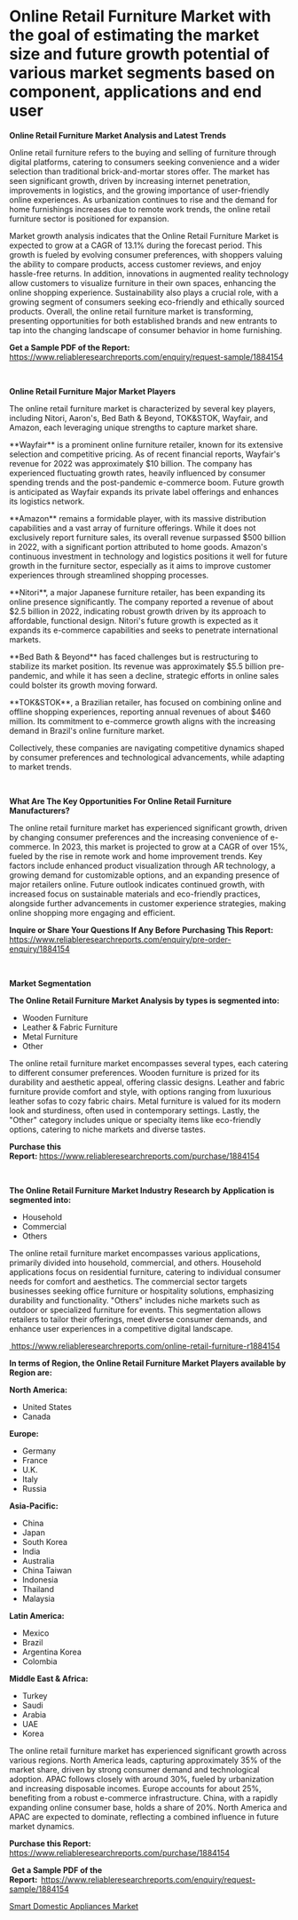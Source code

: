 <p><h1>Online Retail Furniture Market with the goal of estimating the market size and future growth potential of various market segments based on component, applications and end user</h1></p><p><strong>Online Retail Furniture Market Analysis and Latest Trends</strong></p>
<p><p>Online retail furniture refers to the buying and selling of furniture through digital platforms, catering to consumers seeking convenience and a wider selection than traditional brick-and-mortar stores offer. The market has seen significant growth, driven by increasing internet penetration, improvements in logistics, and the growing importance of user-friendly online experiences. As urbanization continues to rise and the demand for home furnishings increases due to remote work trends, the online retail furniture sector is positioned for expansion.</p><p>Market growth analysis indicates that the Online Retail Furniture Market is expected to grow at a CAGR of 13.1% during the forecast period. This growth is fueled by evolving consumer preferences, with shoppers valuing the ability to compare products, access customer reviews, and enjoy hassle-free returns. In addition, innovations in augmented reality technology allow customers to visualize furniture in their own spaces, enhancing the online shopping experience. Sustainability also plays a crucial role, with a growing segment of consumers seeking eco-friendly and ethically sourced products. Overall, the online retail furniture market is transforming, presenting opportunities for both established brands and new entrants to tap into the changing landscape of consumer behavior in home furnishing.</p></p>
<p><strong>Get a Sample PDF of the Report:&nbsp;</strong> <a href="https://www.reliableresearchreports.com/enquiry/request-sample/1884154?utm_campaign=2230&utm_medium=2&utm_source=Github&utm_content=ia&utm_term=05042025&utm_id=online-retail-furniture">https://www.reliableresearchreports.com/enquiry/request-sample/1884154</a></p>
<p>&nbsp;</p>
<p><strong>Online Retail Furniture Major Market Players</strong></p>
<p><p>The online retail furniture market is characterized by several key players, including Nitori, Aaron's, Bed Bath & Beyond, TOK&STOK, Wayfair, and Amazon, each leveraging unique strengths to capture market share.</p><p>**Wayfair** is a prominent online furniture retailer, known for its extensive selection and competitive pricing. As of recent financial reports, Wayfair's revenue for 2022 was approximately $10 billion. The company has experienced fluctuating growth rates, heavily influenced by consumer spending trends and the post-pandemic e-commerce boom. Future growth is anticipated as Wayfair expands its private label offerings and enhances its logistics network.</p><p>**Amazon** remains a formidable player, with its massive distribution capabilities and a vast array of furniture offerings. While it does not exclusively report furniture sales, its overall revenue surpassed $500 billion in 2022, with a significant portion attributed to home goods. Amazon's continuous investment in technology and logistics positions it well for future growth in the furniture sector, especially as it aims to improve customer experiences through streamlined shopping processes.</p><p>**Nitori**, a major Japanese furniture retailer, has been expanding its online presence significantly. The company reported a revenue of about $2.5 billion in 2022, indicating robust growth driven by its approach to affordable, functional design. Nitori's future growth is expected as it expands its e-commerce capabilities and seeks to penetrate international markets.</p><p>**Bed Bath & Beyond** has faced challenges but is restructuring to stabilize its market position. Its revenue was approximately $5.5 billion pre-pandemic, and while it has seen a decline, strategic efforts in online sales could bolster its growth moving forward.</p><p>**TOK&STOK**, a Brazilian retailer, has focused on combining online and offline shopping experiences, reporting annual revenues of about $460 million. Its commitment to e-commerce growth aligns with the increasing demand in Brazil's online furniture market. </p><p>Collectively, these companies are navigating competitive dynamics shaped by consumer preferences and technological advancements, while adapting to market trends.</p></p>
<p>&nbsp;</p>
<p><strong>What Are The Key Opportunities For Online Retail Furniture Manufacturers?</strong></p>
<p><p>The online retail furniture market has experienced significant growth, driven by changing consumer preferences and the increasing convenience of e-commerce. In 2023, this market is projected to grow at a CAGR of over 15%, fueled by the rise in remote work and home improvement trends. Key factors include enhanced product visualization through AR technology, a growing demand for customizable options, and an expanding presence of major retailers online. Future outlook indicates continued growth, with increased focus on sustainable materials and eco-friendly practices, alongside further advancements in customer experience strategies, making online shopping more engaging and efficient.</p></p>
<p><strong>Inquire or Share Your Questions If Any Before Purchasing This Report:</strong> <a href="https://www.reliableresearchreports.com/enquiry/pre-order-enquiry/1884154?utm_campaign=2230&utm_medium=2&utm_source=Github&utm_content=ia&utm_term=05042025&utm_id=online-retail-furniture">https://www.reliableresearchreports.com/enquiry/pre-order-enquiry/1884154</a></p>
<p>&nbsp;</p>
<p><strong>Market Segmentation</strong></p>
<p><strong>The Online Retail Furniture Market Analysis by types is segmented into:</strong></p>
<p><ul><li>Wooden Furniture</li><li>Leather & Fabric Furniture</li><li>Metal Furniture</li><li>Other</li></ul></p>
<p><p>The online retail furniture market encompasses several types, each catering to different consumer preferences. Wooden furniture is prized for its durability and aesthetic appeal, offering classic designs. Leather and fabric furniture provide comfort and style, with options ranging from luxurious leather sofas to cozy fabric chairs. Metal furniture is valued for its modern look and sturdiness, often used in contemporary settings. Lastly, the "Other" category includes unique or specialty items like eco-friendly options, catering to niche markets and diverse tastes.</p></p>
<p><strong>Purchase this Report:&nbsp;</strong><a href="https://www.reliableresearchreports.com/purchase/1884154?utm_campaign=2230&utm_medium=2&utm_source=Github&utm_content=ia&utm_term=05042025&utm_id=online-retail-furniture">https://www.reliableresearchreports.com/purchase/1884154</a></p>
<p>&nbsp;</p>
<p><strong>The Online Retail Furniture Market Industry Research by Application is segmented into:</strong></p>
<p><ul><li>Household</li><li>Commercial</li><li>Others</li></ul></p>
<p><p>The online retail furniture market encompasses various applications, primarily divided into household, commercial, and others. Household applications focus on residential furniture, catering to individual consumer needs for comfort and aesthetics. The commercial sector targets businesses seeking office furniture or hospitality solutions, emphasizing durability and functionality. "Others" includes niche markets such as outdoor or specialized furniture for events. This segmentation allows retailers to tailor their offerings, meet diverse consumer demands, and enhance user experiences in a competitive digital landscape.</p></p>
<p><a href="https://www.reliableresearchreports.com/online-retail-furniture-r1884154?utm_campaign=2230&utm_medium=2&utm_source=Github&utm_content=ia&utm_term=05042025&utm_id=online-retail-furniture">&nbsp;https://www.reliableresearchreports.com/online-retail-furniture-r1884154</a></p>
<p><strong>In terms of Region, the Online Retail Furniture Market Players available by Region are:</strong></p>
<p>
    <p> <strong> North America: </strong>
        <ul>
            <li>United States</li>
            <li>Canada</li>
        </ul>
        </p> 
    <p> <strong> Europe: </strong>
        <ul>
            <li>Germany</li>
            <li>France</li>
            <li>U.K.</li>
            <li>Italy</li>
            <li>Russia</li>
        </ul>
        </p> 
    <p> <strong> Asia-Pacific: </strong>
        <ul>
            <li>China</li>
            <li>Japan</li>
            <li>South Korea</li>
            <li>India</li>
            <li>Australia</li>
            <li>China Taiwan</li>
            <li>Indonesia</li>
            <li>Thailand</li>
            <li>Malaysia</li>
        </ul>
        </p> 
    <p> <strong> Latin America: </strong>
        <ul>
            <li>Mexico</li>
            <li>Brazil</li>
            <li>Argentina Korea</li>
            <li>Colombia</li>
        </ul>
        </p> 
    <p> <strong> Middle East & Africa: </strong>
        <ul>
            <li>Turkey</li>
            <li>Saudi</li>
            <li>Arabia</li>
            <li>UAE</li>
            <li>Korea</li>
        </ul>
    </p>
    </p>
<p><p>The online retail furniture market has experienced significant growth across various regions. North America leads, capturing approximately 35% of the market share, driven by strong consumer demand and technological adoption. APAC follows closely with around 30%, fueled by urbanization and increasing disposable incomes. Europe accounts for about 25%, benefiting from a robust e-commerce infrastructure. China, with a rapidly expanding online consumer base, holds a share of 20%. North America and APAC are expected to dominate, reflecting a combined influence in future market dynamics.</p></p>
<p><strong>Purchase this Report: </strong><a href="https://www.reliableresearchreports.com/purchase/1884154?utm_campaign=2230&utm_medium=2&utm_source=Github&utm_content=ia&utm_term=05042025&utm_id=online-retail-furniture">https://www.reliableresearchreports.com/purchase/1884154</a></p>
<p>&nbsp;<strong>Get a Sample PDF of the Report:&nbsp;&nbsp;</strong><a href="https://www.reliableresearchreports.com/enquiry/request-sample/1884154?utm_campaign=2230&utm_medium=2&utm_source=Github&utm_content=ia&utm_term=05042025&utm_id=online-retail-furniture">https://www.reliableresearchreports.com/enquiry/request-sample/1884154</a></p>
<p><strong></strong></p>
<p><p><a href="https://github.com/arionmp/Market-Research-Report-List-5/blob/main/smart-domestic-appliances-market.md?utm_campaign=2230&utm_medium=2&utm_source=Github&utm_content=ia&utm_term=05042025&utm_id=online-retail-furniture">Smart Domestic Appliances Market</a></p></p>